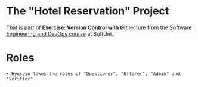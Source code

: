 # The "Hotel Reservation" Project

That is part of **Exercise: Version Control with Git** lecture from the [Software Engineering and DevOps course](https://softuni.bg/trainings/4851/software-engineering-and-devops-january-2025) at SoftUni.

# Roles
    • Hyusein takes the roles of "Questioner", "Offerer", "Admin" and "Verifier"
